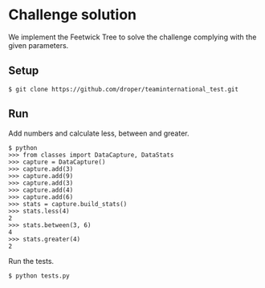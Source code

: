 # Challenge solution

We implement the Feetwick Tree to solve the challenge complying with the given parameters.

## Setup

`$ git clone https://github.com/droper/teaminternational_test.git`

## Run

Add numbers and calculate less, between and greater.  

```
$ python
>>> from classes import DataCapture, DataStats
>>> capture = DataCapture()
>>> capture.add(3)
>>> capture.add(9)
>>> capture.add(3)
>>> capture.add(4)
>>> capture.add(6)
>>> stats = capture.build_stats()
>>> stats.less(4)
2
>>> stats.between(3, 6)
4
>>> stats.greater(4)
2
```

Run the tests.

```
$ python tests.py
```

